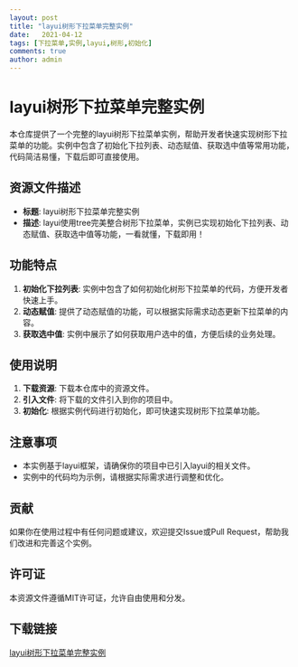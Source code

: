 ```yaml
---
layout: post
title: "layui树形下拉菜单完整实例"
date:   2021-04-12
tags: [下拉菜单,实例,layui,树形,初始化]
comments: true
author: admin
---
```

# layui树形下拉菜单完整实例

本仓库提供了一个完整的layui树形下拉菜单实例，帮助开发者快速实现树形下拉菜单的功能。实例中包含了初始化下拉列表、动态赋值、获取选中值等常用功能，代码简洁易懂，下载后即可直接使用。

## 资源文件描述

- **标题**: layui树形下拉菜单完整实例
- **描述**: layui使用tree完美整合树形下拉菜单，实例已实现初始化下拉列表、动态赋值、获取选中值等功能，一看就懂，下载即用！

## 功能特点

1. **初始化下拉列表**: 实例中包含了如何初始化树形下拉菜单的代码，方便开发者快速上手。
2. **动态赋值**: 提供了动态赋值的功能，可以根据实际需求动态更新下拉菜单的内容。
3. **获取选中值**: 实例中展示了如何获取用户选中的值，方便后续的业务处理。

## 使用说明

1. **下载资源**: 下载本仓库中的资源文件。
2. **引入文件**: 将下载的文件引入到你的项目中。
3. **初始化**: 根据实例代码进行初始化，即可快速实现树形下拉菜单功能。

## 注意事项

- 本实例基于layui框架，请确保你的项目中已引入layui的相关文件。
- 实例中的代码均为示例，请根据实际需求进行调整和优化。

## 贡献

如果你在使用过程中有任何问题或建议，欢迎提交Issue或Pull Request，帮助我们改进和完善这个实例。

## 许可证

本资源文件遵循MIT许可证，允许自由使用和分发。

## 下载链接

[layui树形下拉菜单完整实例](https://pan.quark.cn/s/6ab7ae90d079)